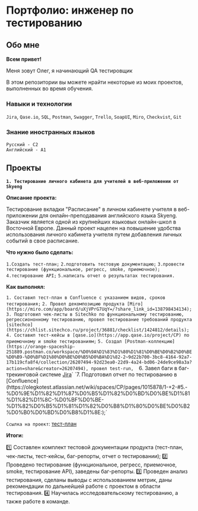 # Портфолио: инженер по тестированию

## Обо мне

**Всем привет!**

Меня зовут Олег, я начинающий QA тестировщик

В этом репозитории вы можете нрайти некоторые из моих проектов, выполненных во время обучения.

### Навыки и технологии

`Jira`, `Qase.io`, `SQL`, `Postman`, `Swagger`, `Trello`, `SoapUI`, `Miro`, `Checkvist`, `Git`

### Знание иностранных языков

```
Русский - С2
Английский - А1
```
## Проекты

**`1. Тестирование личного кабинета для учителей в веб-приложении от Skyeng`**

**Описание проекта:**

Тестирование вкладки "Расписание" в личном кабинете учителя в веб-приложении для онлайн-преподавания английского языка Skyeng. Заказчик является одной из крупнейших языковых онлайн-школ в Восточной Европе. Данный проект нацелен на повышение удобства использования личного кабинета учителя путем добавления личных событий в свое расписание.

**Что нужно было сделать:**

`1.Создать тест-план;`
`2.подготовить тестовую документацию;`
`3.провести тестирование (функциональное, регресс, smoke, приемочное);`
`4.тестирование API;`
`5.написать отчет о результатах тестирования.`

**Как выполнял:** 

`1. Составил тест-план в Confluence с указанием видов, сроков тестирования;`
`2. Провел декомпозицию продукта [Miro](https://miro.com/app/board/uXjVPrG7UqY=/?share_link_id=138798434134);`
`3. Подготовил чек-листы в Sitechko по функциональному тестированию, регрессиононному тестированию, провел тестирование требований продукта [sitechco](https://chlist.sitechco.ru/project/36881/checklist/1424812/details);`
`4. Составил тест-кейсы в [qase.io](https://app.qase.io/project/CP) по приемочному и smoke тестированиям;` 
`5. Создал [Postman-коллекцию](https://orange-spaceship-251889.postman.co/workspace/%D0%9A%D1%83%D1%80%D1%81%D0%BE%D0%B2%D0%BE%D0%B9-%D0%BF%D1%80%D0%BE%D0%B5%D0%BA%D1%82-2~9d22b700-3bc8-4164-92a7-17b119cfa8f4/collection/26207494-92d23ea0-22d9-4a24-bd06-24de9ce98a3a?action=share&creator=26207494), провел test-run, 
`6. Завел баги в баг-трекинговой системе [Jira](https://olegkotest.atlassian.net/jira/software/projects/FN1/boards/10/backlog;)`
`7. Подготовил отчет по тестированию в [Confluence](https://olegkotest.atlassian.net/wiki/spaces/CP/pages/1015878/1-+2-#5.-%D0%9E%D1%82%D1%87%D0%B5%D1%82%D0%BD%D0%BE%D1%81%D1%82%D1%8C-%D0%BF%D0%BE-%D1%82%D0%B5%D1%81%D1%82%D0%B8%D1%80%D0%BE%D0%B2%D0%B0%D0%BD%D0%B8%D1%8E:);`

`Ссылка на проект`: [тест-план]([https://olegkotest.atlassian.net/wiki/spaces/CP/pages/1015878/1-+2-](https://olegkotest.atlassian.net/wiki/spaces/CP/pages/1015878/1-+2-#4.-%D0%9F%D0%BB%D0%B0%D0%BD-%D1%82%D0%B5%D1%81%D1%82%D0%B8%D1%80%D0%BE%D0%B2%D0%B0%D0%BD%D0%B8%D1%8F))

**Итоги:**

1️⃣ Составлен комплект тестовой документации продукта (тест-план, чек-листы, тест-кейсы, баг-репорты, отчет о тестировании);
2️⃣ Проведено тестирование (функциональное, регресс, приемочное, smoke, тестирование API), заведены баг-репорты.
3️⃣ Проведен анализ тестирования, сделаны выводы с использованием метрик, даны рекомендации по дальнейшей работе с проектом в области тестирования.
4️⃣ Научилась исследовательскому тестированию, а также работе в команде.
